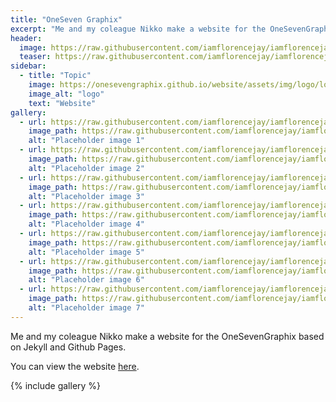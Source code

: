 ```yaml
---
title: "OneSeven Graphix"
excerpt: "Me and my coleague Nikko make a website for the OneSevenGraphix based on Jekyll and Github Pages."
header:
  image: https://raw.githubusercontent.com/iamflorencejay/iamflorencejay/florence-gh-pages/assets/img/portfolio/oneseven/thumbnail.jpg
  teaser: https://raw.githubusercontent.com/iamflorencejay/iamflorencejay/florence-gh-pages/assets/img/portfolio/oneseven/thumbnail.jpg
sidebar:
  - title: "Topic"
    image: https://onesevengraphix.github.io/website/assets/img/logo/logomark.svg
    image_alt: "logo"
    text: "Website"
gallery:
  - url: https://raw.githubusercontent.com/iamflorencejay/iamflorencejay/florence-gh-pages/assets/img/portfolio/oneseven/1.png
    image_path: https://raw.githubusercontent.com/iamflorencejay/iamflorencejay/florence-gh-pages/assets/img/portfolio/oneseven/1.png
    alt: "Placeholder image 1"
  - url: https://raw.githubusercontent.com/iamflorencejay/iamflorencejay/florence-gh-pages/assets/img/portfolio/oneseven/2.png
    image_path: https://raw.githubusercontent.com/iamflorencejay/iamflorencejay/florence-gh-pages/assets/img/portfolio/oneseven/2.png
    alt: "Placeholder image 2"
  - url: https://raw.githubusercontent.com/iamflorencejay/iamflorencejay/florence-gh-pages/assets/img/portfolio/oneseven/3.png
    image_path: https://raw.githubusercontent.com/iamflorencejay/iamflorencejay/florence-gh-pages/assets/img/portfolio/oneseven/3.png
    alt: "Placeholder image 3"
  - url: https://raw.githubusercontent.com/iamflorencejay/iamflorencejay/florence-gh-pages/assets/img/portfolio/oneseven/4.png
    image_path: https://raw.githubusercontent.com/iamflorencejay/iamflorencejay/florence-gh-pages/assets/img/portfolio/oneseven/4.png
    alt: "Placeholder image 4"
  - url: https://raw.githubusercontent.com/iamflorencejay/iamflorencejay/florence-gh-pages/assets/img/portfolio/oneseven/5.png
    image_path: https://raw.githubusercontent.com/iamflorencejay/iamflorencejay/florence-gh-pages/assets/img/portfolio/oneseven/5.png
    alt: "Placeholder image 5"
  - url: https://raw.githubusercontent.com/iamflorencejay/iamflorencejay/florence-gh-pages/assets/img/portfolio/oneseven/6.png
    image_path: https://raw.githubusercontent.com/iamflorencejay/iamflorencejay/florence-gh-pages/assets/img/portfolio/oneseven/6.png
    alt: "Placeholder image 6"
  - url: https://raw.githubusercontent.com/iamflorencejay/iamflorencejay/florence-gh-pages/assets/img/portfolio/oneseven/7.png
    image_path: https://raw.githubusercontent.com/iamflorencejay/iamflorencejay/florence-gh-pages/assets/img/portfolio/oneseven/7.png
    alt: "Placeholder image 7"
---
```


Me and my coleague Nikko make a website for the OneSevenGraphix based on Jekyll and Github Pages.

You can view the website [here](https://onesevengraphix.github.io/website/).

{% include gallery %}
